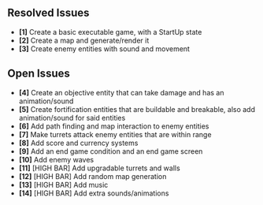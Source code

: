 ## Resolved Issues ##

- **[1]** Create a basic executable game, with a StartUp state
- **[2]** Create a map and generate/render it
- **[3]** Create enemy entities with sound and movement

## Open Issues ##

- **[4]** Create an objective entity that can take damage and has an animation/sound
- **[5]** Create fortification entities that are buildable and breakable, also add animation/sound for said entities
- **[6]** Add path finding and map interaction to enemy entities
- **[7]** Make turrets attack enemy entities that are within range
- **[8]** Add score and currency systems
- **[9]** Add an end game condition and an end game screen
- **[10]** Add enemy waves
- **[11]** [HIGH BAR] Add upgradable turrets and walls
- **[12]** [HIGH BAR] Add random map generation
- **[13]** [HIGH BAR] Add music
- **[14]** [HIGH BAR] Add extra sounds/animations
